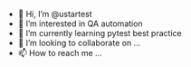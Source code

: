 - 👋 Hi, I’m @ustartest
- 👀 I’m interested in QA automation
- 🌱 I’m currently learning pytest best practice
- 💞️ I’m looking to collaborate on ...
- 📫 How to reach me ...

<!---
ustartest/ustartest is a ✨ special ✨ repository because its `README.md` (this file) appears on your GitHub profile.
You can click the Preview link to take a look at your changes.
--->
